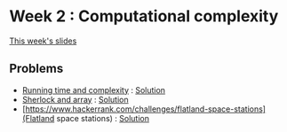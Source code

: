 # Week 2 : Computational complexity
[This week's slides](complexity_slides.pdf)

## Problems
 - [Running time and complexity](https://www.hackerrank.com/challenges/30-running-time-and-complexity) : [Solution](running_time_complexity.py)
 - [Sherlock and array](https://www.hackerrank.com/challenges/sherlock-and-array) : [Solution](sherlock_and_array.py)
 - [https://www.hackerrank.com/challenges/flatland-space-stations](Flatland space stations) : [Solution](flatland_ss.py)
